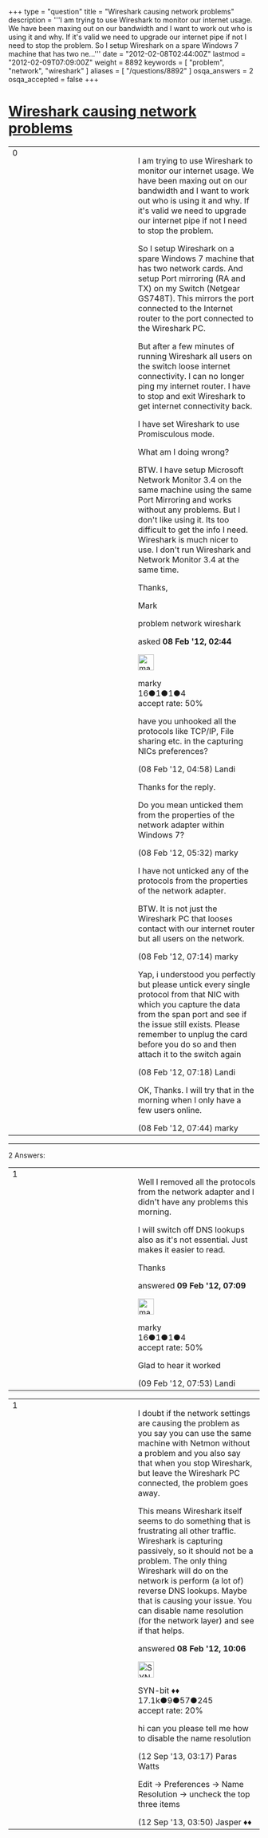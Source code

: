 +++
type = "question"
title = "Wireshark causing network problems"
description = '''I am trying to use Wireshark to monitor our internet usage. We have been maxing out on our bandwidth and I want to work out who is using it and why. If it&#x27;s valid we need to upgrade our internet pipe if not I need to stop the problem. So I setup Wireshark on a spare Windows 7 machine that has two ne...'''
date = "2012-02-08T02:44:00Z"
lastmod = "2012-02-09T07:09:00Z"
weight = 8892
keywords = [ "problem", "network", "wireshark" ]
aliases = [ "/questions/8892" ]
osqa_answers = 2
osqa_accepted = false
+++

<div class="headNormal">

# [Wireshark causing network problems](/questions/8892/wireshark-causing-network-problems)

</div>

<div id="main-body">

<div id="askform">

<table id="question-table" style="width:100%;"><colgroup><col style="width: 50%" /><col style="width: 50%" /></colgroup><tbody><tr class="odd"><td style="width: 30px; vertical-align: top"><div class="vote-buttons"><div id="post-8892-score" class="post-score" title="current number of votes">0</div><div id="favorite-count" class="favorite-count"></div></div></td><td><div id="item-right"><div class="question-body"><p>I am trying to use Wireshark to monitor our internet usage. We have been maxing out on our bandwidth and I want to work out who is using it and why. If it's valid we need to upgrade our internet pipe if not I need to stop the problem.</p><p>So I setup Wireshark on a spare Windows 7 machine that has two network cards. And setup Port mirroring (RA and TX) on my Switch (Netgear GS748T). This mirrors the port connected to the Internet router to the port connected to the Wireshark PC.</p><p>But after a few minutes of running Wireshark all users on the switch loose internet connectivity. I can no longer ping my internet router. I have to stop and exit Wireshark to get internet connectivity back.</p><p>I have set Wireshark to use Promisculous mode.</p><p>What am I doing wrong?</p><p>BTW. I have setup Microsoft Network Monitor 3.4 on the same machine using the same Port Mirroring and works without any problems. But I don't like using it. Its too difficult to get the info I need. Wireshark is much nicer to use. I don't run Wireshark and Network Monitor 3.4 at the same time.</p><p>Thanks,</p><p>Mark</p></div><div id="question-tags" class="tags-container tags">problem network wireshark</div><div id="question-controls" class="post-controls"></div><div class="post-update-info-container"><div class="post-update-info post-update-info-user"><p>asked <strong>08 Feb '12, 02:44</strong></p><img src="https://secure.gravatar.com/avatar/f03cb7d1ee96a65c79ab03396a3d4be4?s=32&amp;d=identicon&amp;r=g" class="gravatar" width="32" height="32" alt="marky&#39;s gravatar image" /><p>marky<br />
<span class="score" title="16 reputation points">16</span><span title="1 badges"><span class="badge1">●</span><span class="badgecount">1</span></span><span title="1 badges"><span class="silver">●</span><span class="badgecount">1</span></span><span title="4 badges"><span class="bronze">●</span><span class="badgecount">4</span></span><br />
<span class="accept_rate" title="Rate of the user&#39;s accepted answers">accept rate:</span> <span title="marky has one accepted answer">50%</span></p></div></div><div id="comments-container-8892" class="comments-container"><span id="8895"></span><div id="comment-8895" class="comment"><div id="post-8895-score" class="comment-score"></div><div class="comment-text"><p>have you unhooked all the protocols like TCP/IP, File sharing etc. in the capturing NICs preferences?</p></div><div id="comment-8895-info" class="comment-info"><span class="comment-age">(08 Feb '12, 04:58)</span> Landi</div></div><span id="8900"></span><div id="comment-8900" class="comment"><div id="post-8900-score" class="comment-score"></div><div class="comment-text"><p>Thanks for the reply.</p><p>Do you mean unticked them from the properties of the network adapter within Windows 7?</p></div><div id="comment-8900-info" class="comment-info"><span class="comment-age">(08 Feb '12, 05:32)</span> marky</div></div><span id="8901"></span><div id="comment-8901" class="comment"><div id="post-8901-score" class="comment-score"></div><div class="comment-text"><p>I have not unticked any of the protocols from the properties of the network adapter.</p><p>BTW. It is not just the Wireshark PC that looses contact with our internet router but all users on the network.</p></div><div id="comment-8901-info" class="comment-info"><span class="comment-age">(08 Feb '12, 07:14)</span> marky</div></div><span id="8902"></span><div id="comment-8902" class="comment"><div id="post-8902-score" class="comment-score"></div><div class="comment-text"><p>Yap, i understood you perfectly but please untick every single protocol from that NIC with which you capture the data from the span port and see if the issue still exists. Please remember to unplug the card before you do so and then attach it to the switch again</p></div><div id="comment-8902-info" class="comment-info"><span class="comment-age">(08 Feb '12, 07:18)</span> Landi</div></div><span id="8903"></span><div id="comment-8903" class="comment"><div id="post-8903-score" class="comment-score"></div><div class="comment-text"><p>OK, Thanks. I will try that in the morning when I only have a few users online.</p></div><div id="comment-8903-info" class="comment-info"><span class="comment-age">(08 Feb '12, 07:44)</span> marky</div></div></div><div id="comment-tools-8892" class="comment-tools"></div><div class="clear"></div><div id="comment-8892-form-container" class="comment-form-container"></div><div class="clear"></div></div></td></tr></tbody></table>

------------------------------------------------------------------------

<div class="tabBar">

<span id="sort-top"></span>

<div class="headQuestions">

2 Answers:

</div>

</div>

<span id="8930"></span>

<div id="answer-container-8930" class="answer accepted-answer answered-by-owner">

<table style="width:100%;"><colgroup><col style="width: 50%" /><col style="width: 50%" /></colgroup><tbody><tr class="odd"><td style="width: 30px; vertical-align: top"><div class="vote-buttons"><div id="post-8930-score" class="post-score" title="current number of votes">1</div></div></td><td><div class="item-right"><div class="answer-body"><p>Well I removed all the protocols from the network adapter and I didn't have any problems this morning.</p><p>I will switch off DNS lookups also as it's not essential. Just makes it easier to read.</p><p>Thanks</p></div><div class="answer-controls post-controls"></div><div class="post-update-info-container"><div class="post-update-info post-update-info-user"><p>answered <strong>09 Feb '12, 07:09</strong></p><img src="https://secure.gravatar.com/avatar/f03cb7d1ee96a65c79ab03396a3d4be4?s=32&amp;d=identicon&amp;r=g" class="gravatar" width="32" height="32" alt="marky&#39;s gravatar image" /><p>marky<br />
<span class="score" title="16 reputation points">16</span><span title="1 badges"><span class="badge1">●</span><span class="badgecount">1</span></span><span title="1 badges"><span class="silver">●</span><span class="badgecount">1</span></span><span title="4 badges"><span class="bronze">●</span><span class="badgecount">4</span></span><br />
<span class="accept_rate" title="Rate of the user&#39;s accepted answers">accept rate:</span> <span title="marky has one accepted answer">50%</span></p></div></div><div id="comments-container-8930" class="comments-container"><span id="8933"></span><div id="comment-8933" class="comment"><div id="post-8933-score" class="comment-score"></div><div class="comment-text"><p>Glad to hear it worked</p></div><div id="comment-8933-info" class="comment-info"><span class="comment-age">(09 Feb '12, 07:53)</span> Landi</div></div></div><div id="comment-tools-8930" class="comment-tools"></div><div class="clear"></div><div id="comment-8930-form-container" class="comment-form-container"></div><div class="clear"></div></div></td></tr></tbody></table>

</div>

<span id="8906"></span>

<div id="answer-container-8906" class="answer">

<table style="width:100%;"><colgroup><col style="width: 50%" /><col style="width: 50%" /></colgroup><tbody><tr class="odd"><td style="width: 30px; vertical-align: top"><div class="vote-buttons"><div id="post-8906-score" class="post-score" title="current number of votes">1</div></div></td><td><div class="item-right"><div class="answer-body"><p>I doubt if the network settings are causing the problem as you say you can use the same machine with Netmon without a problem and you also say that when you stop Wireshark, but leave the Wireshark PC connected, the problem goes away.</p><p>This means Wireshark itself seems to do something that is frustrating all other traffic. Wireshark is capturing passively, so it should not be a problem. The only thing Wireshark will do on the network is perform (a lot of) reverse DNS lookups. Maybe that is causing your issue. You can disable name resolution (for the network layer) and see if that helps.</p></div><div class="answer-controls post-controls"></div><div class="post-update-info-container"><div class="post-update-info post-update-info-user"><p>answered <strong>08 Feb '12, 10:06</strong></p><img src="https://secure.gravatar.com/avatar/7901a94d8fdd1f9f47cda9a32fcfa177?s=32&amp;d=identicon&amp;r=g" class="gravatar" width="32" height="32" alt="SYN-bit&#39;s gravatar image" /><p>SYN-bit ♦♦<br />
<span class="score" title="17094 reputation points"><span>17.1k</span></span><span title="9 badges"><span class="badge1">●</span><span class="badgecount">9</span></span><span title="57 badges"><span class="silver">●</span><span class="badgecount">57</span></span><span title="245 badges"><span class="bronze">●</span><span class="badgecount">245</span></span><br />
<span class="accept_rate" title="Rate of the user&#39;s accepted answers">accept rate:</span> <span title="SYN-bit has 174 accepted answers">20%</span></p></div></div><div id="comments-container-8906" class="comments-container"><span id="24601"></span><div id="comment-24601" class="comment"><div id="post-24601-score" class="comment-score"></div><div class="comment-text"><p>hi can you please tell me how to disable the name resolution</p></div><div id="comment-24601-info" class="comment-info"><span class="comment-age">(12 Sep '13, 03:17)</span> Paras Watts</div></div><span id="24603"></span><div id="comment-24603" class="comment"><div id="post-24603-score" class="comment-score"></div><div class="comment-text"><p>Edit -&gt; Preferences -&gt; Name Resolution -&gt; uncheck the top three items</p></div><div id="comment-24603-info" class="comment-info"><span class="comment-age">(12 Sep '13, 03:50)</span> Jasper ♦♦</div></div></div><div id="comment-tools-8906" class="comment-tools"></div><div class="clear"></div><div id="comment-8906-form-container" class="comment-form-container"></div><div class="clear"></div></div></td></tr></tbody></table>

</div>

<div class="paginator-container-left">

</div>

</div>

</div>

